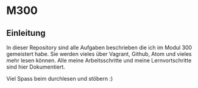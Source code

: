 # M300
Einleitung
--
In dieser Repository sind alle Aufgaben beschrieben die ich im Modul 300 gemeistert habe. Sie werden vieles über Vagrant, Github, Atom und vieles mehr lesen können. Alle meine Arbeitsschritte und meine Lernvortschritte sind hier Dokumentiert.

Viel Spass beim durchlesen und stöbern :)
